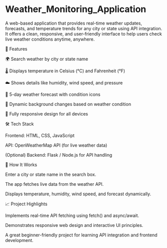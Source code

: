 # Weather_Monitoring_Application
A web-based application that provides real-time weather updates, forecasts, and temperature trends for any city or state using API integration.
It offers a clean, responsive, and user-friendly interface to help users check live weather conditions anytime, anywhere.

🔹 Features

🌍 Search weather by city or state name

🌡️ Displays temperature in Celsius (°C) and Fahrenheit (°F)

☁️ Shows details like humidity, wind speed, and pressure

📅 5-day weather forecast with condition icons

🎨 Dynamic background changes based on weather condition

📱 Fully responsive design for all devices

🛠️ Tech Stack

Frontend: HTML, CSS, JavaScript

API: OpenWeatherMap API (for live weather data)

(Optional) Backend: Flask / Node.js for API handling

🚀 How It Works

Enter a city or state name in the search box.

The app fetches live data from the weather API.

Displays temperature, humidity, wind speed, and forecast dynamically.

📈 Project Highlights

Implements real-time API fetching using fetch() and async/await.

Demonstrates responsive web design and interactive UI principles.

A great beginner-friendly project for learning API integration and frontend development.
